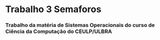 # Trabalho 3 Semaforos 

### Trabalho da matéria de Sistemas Operacionais do curso de Ciência da Computação do CEULP/ULBRA

